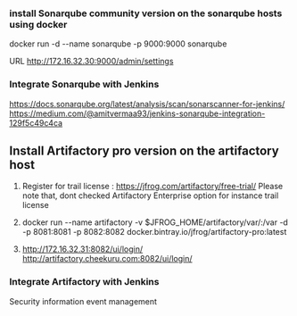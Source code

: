 ### install Sonarqube community version on the sonarqube hosts using docker
docker run -d --name sonarqube -p 9000:9000 sonarqube

URL http://172.16.32.30:9000/admin/settings

### Integrate Sonarqube with Jenkins
https://docs.sonarqube.org/latest/analysis/scan/sonarscanner-for-jenkins/
https://medium.com/@amitvermaa93/jenkins-sonarqube-integration-129f5c49c4ca

## Install Artifactory pro version on the artifactory host
1) Register for trail license : https://jfrog.com/artifactory/free-trial/ Please note that, dont checked Artifactory Enterprise option for instance trail license     

2) docker run --name artifactory -v $JFROG_HOME/artifactory/var/:/var -d -p 8081:8081 -p 8082:8082 docker.bintray.io/jfrog/artifactory-pro:latest

3) http://172.16.32.31:8082/ui/login/
http://artifactory.cheekuru.com:8082/ui/login/
### Integrate Artifactory with Jenkins

Security information event management
